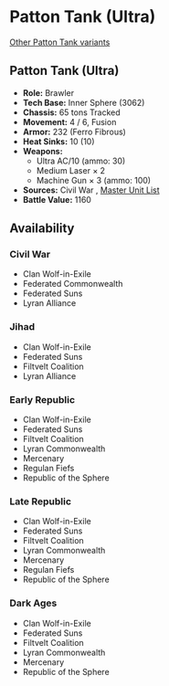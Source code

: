 # Patton Tank (Ultra) 

[Other Patton Tank variants](../patton_tank.md) 

## Patton Tank (Ultra) 

- **Role:** Brawler 
- **Tech Base:** Inner Sphere (3062) 
- **Chassis:** 65 tons Tracked 
- **Movement:** 4 / 6, Fusion 
- **Armor:** 232 (Ferro Fibrous) 
- **Heat Sinks:** 10 (10) 
- **Weapons:** 
  - Ultra AC/10 (ammo: 30) 
  - Medium Laser × 2 
  - Machine Gun × 3 (ammo: 100) 
- **Sources:** Civil War , [Master Unit List](http://masterunitlist.info/Unit/Details/2451/patton-tank-ultra) 
- **Battle Value:** 1160 

## Availability 

### Civil War 

- Clan Wolf-in-Exile 
- Federated Commonwealth 
- Federated Suns 
- Lyran Alliance 

### Jihad 

- Clan Wolf-in-Exile 
- Federated Suns 
- Filtvelt Coalition 
- Lyran Alliance 

### Early Republic 

- Clan Wolf-in-Exile 
- Federated Suns 
- Filtvelt Coalition 
- Lyran Commonwealth 
- Mercenary 
- Regulan Fiefs 
- Republic of the Sphere 

### Late Republic 

- Clan Wolf-in-Exile 
- Federated Suns 
- Filtvelt Coalition 
- Lyran Commonwealth 
- Mercenary 
- Regulan Fiefs 
- Republic of the Sphere 

### Dark Ages 

- Clan Wolf-in-Exile 
- Federated Suns 
- Filtvelt Coalition 
- Lyran Commonwealth 
- Mercenary 
- Republic of the Sphere 

